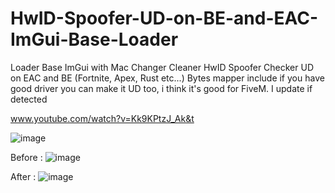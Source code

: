 # HwID-Spoofer-UD-on-BE-and-EAC-ImGui-Base-Loader
Loader Base ImGui with Mac Changer Cleaner HwID Spoofer Checker UD on EAC and BE (Fortnite, Apex, Rust etc...) Bytes mapper include if you have good driver you can make it UD too, i think it's good for FiveM. I update if detected



www.youtube.com/watch?v=Kk9KPtzJ_Ak&t



![image](https://user-images.githubusercontent.com/99323729/153308106-2f2a29a1-cd31-4b1e-8709-421fedae0cb0.png)






Before :
![image](https://user-images.githubusercontent.com/99323729/153310862-8bb4c575-5d9b-42cd-8932-506b4303fe4b.png)





After :
![image](https://user-images.githubusercontent.com/99323729/153311027-1c667fb0-94dd-4d87-8bb9-83fb30818ed1.png)




